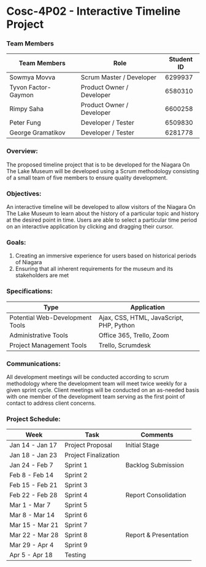 # Cosc-4P02 - Interactive Timeline Project 

### **Team Members**

| **Team Members**  | **Role** | **Student ID** |
| ------------- | ------------- | ------------- |
| Sowmya Movva    | Scrum Master  / Developer  | 6299937 |
| Tyvon Factor-Gaymon   | Product Owner / Developer | 6580310 |
| Rimpy Saha  |  Product Owner / Developer | 6600258 |
| Peter Fung  | Developer / Tester | 6509830 |
| George Gramatikov |  Developer / Tester | 6281778 |


### **Overview**: 
The proposed timeline project that is to be developed for the Niagara On The Lake Museum will be developed using a Scrum methodology consisting of a small team of five members to ensure quality development.

### **Objectives**: 
An interactive timeline will be developed to allow visitors of the Niagara On The Lake Museum to learn about the history of a particular topic and history at the desired point in time. Users are able to select a particular time period on an interactive application by clicking and dragging their cursor.

### **Goals**: 
  1) Creating an immersive experience for users based on historical periods of Niagara 
  2) Ensuring that all inherent requirements for the museum and its stakeholders are met

### **Specifications**:
  | **Type**  | **Application** |
  | ------------- | ------------- |
  | Potential Web-Development Tools |  Ajax, CSS, HTML, JavaScript, PHP, Python |
  | Administrative Tools | Office 365, Trello, Zoom |
  | Project Management Tools | Trello, Scrumdesk |

### **Communications**: 

All development meetings will be conducted according to scrum methodology where the development team will meet twice weekly for a given sprint cycle.
Client meetings will be conducted on an as-needed basis with one member of the development team serving as the first point of contact to address client concerns.

### **Project Schedule**:

|     Week         |       Task             |      Comments |
| ------------- | ------------- |------------- |
| Jan 14 - Jan 17 | Project Proposal |Initial Stage |
| Jan 18 - Jan 23  | Project Finalization |  |
| Jan 24 - Feb 7   | Sprint 1 | Backlog Submission |
| Feb 8 - Feb 14   |    Sprint 2    |   |
| Feb 15 - Feb 21   |   Sprint 3  |  |
| Feb 22 - Feb 28   |   Sprint 4   | Report Consolidation |
| Mar 1 - Mar 7  | Sprint 5 |  |
| Mar 8 - Mar 14  | Sprint 6 |  |
| Mar 15 - Mar 21  |  Sprint 7 |  |
| Mar 22 - Mar 28   |   Sprint 8  |  Report & Presentation |
| Mar 29 - Apr 4  |  Sprint 9 |  |
| Apr 5 - Apr 18 | Testing |  |   
     

  
  





             




